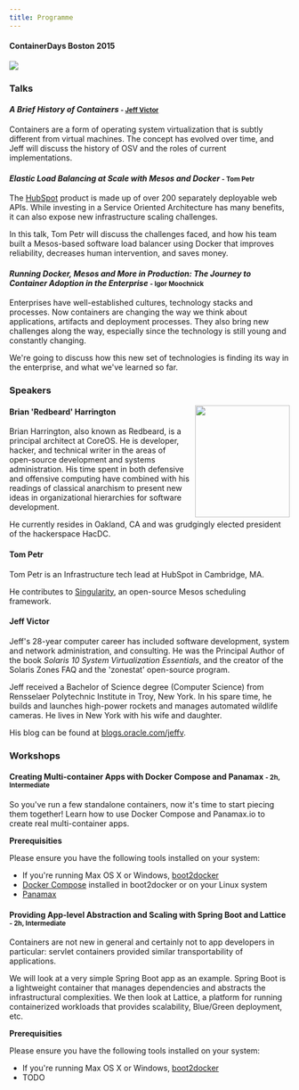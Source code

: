 ```yaml
---
title: Programme
---
```


<style>
#footer {
   display: none;
   }
</style>

#### ContainerDays Boston 2015

<img src="http://dynamicinfradays.org/img/logo.png" style="margin-left:auto;margin-right:auto;display:block">

### Talks

#### <a name="briefhist"></a>_A Brief History of Containers_ <span style="font-size: smaller">- [Jeff Victor](#jeffv)</span>

Containers are a form of operating system virtualization that is subtly different from virtual machines. The concept has evolved over time, and Jeff will discuss the history of OSV and the roles of current implementations.

#### <a name="elbatscale"></a>_Elastic Load Balancing at Scale with Mesos and Docker_ <span style="font-size: smaller">- Tom Petr</span>

The [HubSpot](../#sponsors) product is made up of over 200 separately deployable web APIs. While investing in a Service Oriented Architecture has many benefits, it can also expose new infrastructure scaling challenges.

In this talk, Tom Petr will discuss the challenges faced, and how his team built a Mesos-based software load balancer using Docker that improves reliability, decreases human intervention, and saves money.

#### <a name="journey"></a>_Running Docker, Mesos and More in Production: The Journey to Container Adoption in the Enterprise_ <span style="font-size: smaller">- Igor Moochnick</span>

Enterprises have well-established cultures, technology stacks and processes. Now containers are changing the way we think about applications, artifacts and deployment processes. They also bring new challenges along the way, especially since the technology is still young and constantly changing.

We're going to discuss how this new set of technologies is finding its way in the enterprise, and what we've learned so far.

### Speakers

<img src="http://dynamicinfradays.org/events/2015-boston/brian-harrington.png" width="170" height="201" style="margin-left:10px; float:right;">

#### <a name="brianh"></a>Brian 'Redbeard' Harrington

Brian Harrington, also known as Redbeard, is a principal architect at CoreOS.  He is developer, hacker, and technical writer in the areas of open-source development and systems administration. His time spent in both defensive and offensive computing have combined with his readings of classical anarchism to present new ideas in organizational hierarchies for software development.

He currently resides in Oakland, CA and was grudgingly elected president of the hackerspace HacDC.

#### <a name="tomp"></a>Tom Petr

Tom Petr is an Infrastructure tech lead at HubSpot in Cambridge, MA.

He contributes to [Singularity](https://github.com/HubSpot/Singularity), an open-source Mesos scheduling framework.

#### <a name="jeffv"></a>Jeff Victor

Jeff's 28-year computer career has included software development, system and network administration, and consulting. He was the Principal Author of the book _Solaris 10 System Virtualization Essentials_, and the creator of the Solaris Zones FAQ and the 'zonestat' open-source program.

Jeff received a Bachelor of Science degree (Computer Science) from Rensselaer Polytechnic Institute in Troy, New York. In his spare time, he builds and launches high-power rockets and manages automated wildlife cameras. He lives in New York with his wife and daughter.

His blog can be found at [blogs.oracle.com/jeffv](http://blogs.oracle.com/jeffv).

### Workshops

#### <a name="dcpana"></a>Creating Multi-container Apps with Docker Compose and Panamax <span style="font-size: smaller">- 2h, Intermediate</span>

So you've run a few standalone containers, now it's time to start piecing them together! Learn how to use Docker Compose and Panamax.io to create real multi-container apps.

**Prerequisities**

Please ensure you have the following tools installed on your system:

* If you're running Max OS X or Windows, [boot2docker](http://boot2docker.io/)
* [Docker Compose](https://docs.docker.com/compose/#installation-and-set-up) installed in boot2docker or on your Linux system
* [Panamax](http://panamax.io/get-panamax/)

#### <a name="springlatt"></a>Providing App-level Abstraction and Scaling with Spring Boot and Lattice <span style="font-size: smaller">- 2h, Intermediate</span>

Containers are not new in general and certainly not to app developers in particular: servlet containers provided similar transportability of applications.

We will look at a very simple Spring Boot app as an example. Spring Boot is a lightweight container that manages dependencies and abstracts the infrastructural complexities. We then look at Lattice, a platform for running containerized workloads that provides scalability, Blue/Green deployment, etc.

**Prerequisities**

Please ensure you have the following tools installed on your system:

* If you're running Max OS X or Windows, [boot2docker](http://boot2docker.io/)
* TODO
